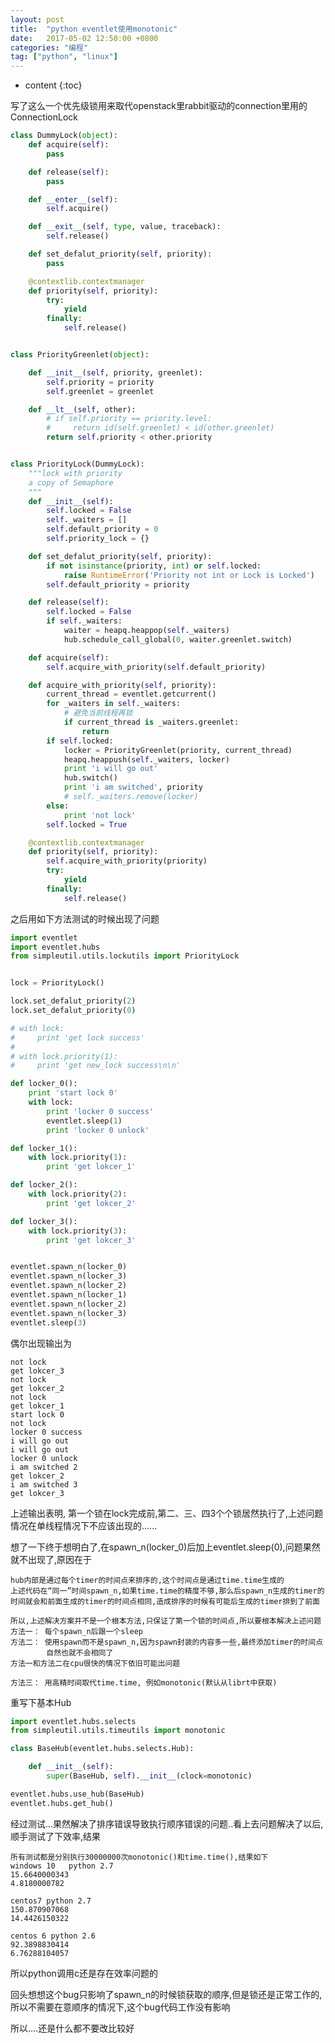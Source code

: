 ```yaml
---
layout: post
title:  "python eventlet使用monotonic"
date:   2017-05-02 12:50:00 +0800
categories: "编程"
tag: ["python", "linux"]
---
```


* content
{:toc}


写了这么一个优先级锁用来取代openstack里rabbit驱动的connection里用的ConnectionLock

```python
class DummyLock(object):
    def acquire(self):
        pass

    def release(self):
        pass

    def __enter__(self):
        self.acquire()

    def __exit__(self, type, value, traceback):
        self.release()

    def set_defalut_priority(self, priority):
        pass

    @contextlib.contextmanager
    def priority(self, priority):
        try:
            yield
        finally:
            self.release()


class PriorityGreenlet(object):

    def __init__(self, priority, greenlet):
        self.priority = priority
        self.greenlet = greenlet

    def __lt__(self, other):
        # if self.priority == priority.level:
        #     return id(self.greenlet) < id(other.greenlet)
        return self.priority < other.priority


class PriorityLock(DummyLock):
    """lock with priority
    a copy of Semaphore
    """
    def __init__(self):
        self.locked = False
        self._waiters = []
        self.default_priority = 0
        self.priority_lock = {}

    def set_defalut_priority(self, priority):
        if not isinstance(priority, int) or self.locked:
            raise RuntimeError('Priority not int or Lock is Locked')
        self.default_priority = priority

    def release(self):
        self.locked = False
        if self._waiters:
            waiter = heapq.heappop(self._waiters)
            hub.schedule_call_global(0, waiter.greenlet.switch)

    def acquire(self):
        self.acquire_with_priority(self.default_priority)

    def acquire_with_priority(self, priority):
        current_thread = eventlet.getcurrent()
        for _waiters in self._waiters:
            # 避免当前线程再锁
            if current_thread is _waiters.greenlet:
                return
        if self.locked:
            locker = PriorityGreenlet(priority, current_thread)
            heapq.heappush(self._waiters, locker)
            print 'i will go out'
            hub.switch()
            print 'i am switched', priority
            # self._waiters.remove(locker)
        else:
            print 'not lock'
        self.locked = True

    @contextlib.contextmanager
    def priority(self, priority):
        self.acquire_with_priority(priority)
        try:
            yield
        finally:
            self.release()
```

之后用如下方法测试的时候出现了问题
```python
import eventlet
import eventlet.hubs
from simpleutil.utils.lockutils import PriorityLock


lock = PriorityLock()

lock.set_defalut_priority(2)
lock.set_defalut_priority(0)

# with lock:
#     print 'get lock success'
#
# with lock.priority(1):
#     print 'get new_lock success\n\n'

def locker_0():
    print 'start lock 0'
    with lock:
        print 'locker 0 success'
        eventlet.sleep(1)
        print 'locker 0 unlock'

def locker_1():
    with lock.priority(1):
        print 'get lokcer_1'

def locker_2():
    with lock.priority(2):
        print 'get lokcer_2'

def locker_3():
    with lock.priority(3):
        print 'get lokcer_3'


eventlet.spawn_n(locker_0)
eventlet.spawn_n(locker_3)
eventlet.spawn_n(locker_2)
eventlet.spawn_n(locker_1)
eventlet.spawn_n(locker_2)
eventlet.spawn_n(locker_3)
eventlet.sleep(3)
```

偶尔出现输出为
```text
not lock
get lokcer_3
not lock
get lokcer_2
not lock
get lokcer_1
start lock 0
not lock
locker 0 success
i will go out
i will go out
locker 0 unlock
i am switched 2
get lokcer_2
i am switched 3
get lokcer_3
```

上述输出表明, 第一个锁在lock完成前,第二、三、四3个个锁居然执行了,上述问题情况在单线程情况下不应该出现的......

想了一下终于想明白了,在spawn_n(locker_0)后加上eventlet.sleep(0),问题果然就不出现了,原因在于

    hub内部是通过每个timer的时间点来排序的,这个时间点是通过time.time生成的
    上述代码在“同一”时间spawn_n,如果time.time的精度不够,那么后spawn_n生成的timer的
    时间就会和前面生成的timer的时间点相同,造成排序的时候有可能后生成的timer排到了前面

    所以,上述解决方案并不是一个根本方法,只保证了第一个锁的时间点,所以要根本解决上述问题
    方法一： 每个spawn_n后跟一个sleep
    方法二： 使用spawn而不是spawn_n,因为spawn封装的内容多一些,最终添加timer的时间点
            自然也就不会相同了
    方法一和方法二在cpu很快的情况下依旧可能出问题

    方法三： 用高精时间取代time.time, 例如monotonic(默认从librt中获取)

重写下基本Hub

```python
import eventlet.hubs.selects
from simpleutil.utils.timeutils import monotonic

class BaseHub(eventlet.hubs.selects.Hub):

    def __init__(self):
        super(BaseHub, self).__init__(clock=monotonic)

eventlet.hubs.use_hub(BaseHub)
eventlet.hubs.get_hub()
```

经过测试...果然解决了排序错误导致执行顺序错误的问题..看上去问题解决了以后,顺手测试了下效率,结果

    所有测试都是分别执行30000000次monotonic()和time.time(),结果如下
    windows 10   python 2.7
    15.6640000343
    4.8180000782

    centos7 python 2.7
    150.870907068
    14.4426150322

    centos 6 python 2.6
    92.3898830414
    6.76288104057

所以python调用c还是存在效率问题的

回头想想这个bug只影响了spawn_n的时候锁获取的顺序,但是锁还是正常工作的,所以不需要在意顺序的情况下,这个bug代码工作没有影响

所以....还是什么都不要改比较好
